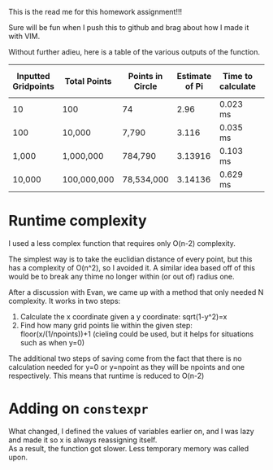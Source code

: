 This is the read me for this homework assignment!!!

Sure will be fun when I push this to github and brag about how I made it with VIM.

Without further adieu, here is a table of the various outputs of the function.


|Inputted Gridpoints|Total Points|Points in Circle| Estimate of Pi| Time to calculate| Time with `constexpr`|
|-------------------|------------|----------------|---------------|------------------|----------------------|
|10                 |100         |74              |2.96           |0.023 ms          |0.029 ms
|100                |10,000      |7,790           |3.116          |0.035 ms          |0.119 ms
|1,000              |1,000,000   |784,790         |3.13916        |0.103 ms          |0.106 ms
|10,000             |100,000,000 |78,534,000      |3.14136        |0.629 ms          |1.177 ms


# Runtime complexity

I used a less complex function that requires only O(n-2) complexity.

The simplest way is to take the euclidian distance of every point, but this has a complexity of O(n^2), so I avoided it. A similar idea based off of this would be to break any thime no longer within (or out of) radius one.

After a discussion with Evan, we came up with a method that only needed N complexity. It works in two steps: 
1. Calculate the x coordinate given a y coordinate: sqrt(1-y^2)=x
2. Find how many grid points lie within the given step: floor(x/(1/npoints))+1 (cieling could be used, but it helps for situations such as when y=0)

The additional two steps of saving come from the fact that there is no calculation needed for y=0 or y=npoint as they will be npoints and one respectively. This means that runtime is reduced to O(n-2)

# Adding on `constexpr`

What changed, I defined the values of variables earlier on, and I was lazy and made it so x is always reassigning itself.  
As a result, the function got slower. Less temporary memory was called upon. 
